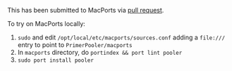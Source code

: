 
This has been submitted to MacPorts via [pull request](https://github.com/macports/macports-ports/pull/18108).

To try on MacPorts locally:

1. `sudo` and edit `/opt/local/etc/macports/sources.conf` adding a `file:///` entry to point to `PrimerPooler/macports`
2. In `macports` directory, do `portindex && port lint pooler`
3. `sudo port install pooler`
